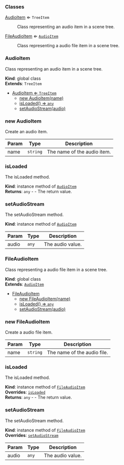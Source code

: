 ### Classes

<dl>
<dt><a href="#AudioItem">AudioItem</a> ⇐ <code>TreeItem</code></dt>
<dd><p>Class representing an audio item in a scene tree.</p>
</dd>
<dt><a href="#FileAudioItem">FileAudioItem</a> ⇐ <code><a href="#AudioItem">AudioItem</a></code></dt>
<dd><p>Class representing a audio file item in a scene tree.</p>
</dd>
</dl>

<a name="AudioItem"></a>

### AudioItem 
Class representing an audio item in a scene tree.

**Kind**: global class  
**Extends**: <code>TreeItem</code>  

* [AudioItem ⇐ <code>TreeItem</code>](#AudioItem)
    * [new AudioItem(name)](#new-AudioItem)
    * [isLoaded() ⇒ <code>any</code>](#isLoaded)
    * [setAudioStream(audio)](#setAudioStream)

<a name="new_AudioItem_new"></a>

### new AudioItem
Create an audio item.


| Param | Type | Description |
| --- | --- | --- |
| name | <code>string</code> | The name of the audio item. |

<a name="AudioItem+isLoaded"></a>

### isLoaded
The isLoaded method.

**Kind**: instance method of [<code>AudioItem</code>](#AudioItem)  
**Returns**: <code>any</code> - - The return value.  
<a name="AudioItem+setAudioStream"></a>

### setAudioStream
The setAudioStream method.

**Kind**: instance method of [<code>AudioItem</code>](#AudioItem)  

| Param | Type | Description |
| --- | --- | --- |
| audio | <code>any</code> | The audio value. |

<a name="FileAudioItem"></a>

### FileAudioItem 
Class representing a audio file item in a scene tree.

**Kind**: global class  
**Extends**: [<code>AudioItem</code>](#AudioItem)  

* [FileAudioItem](#FileAudioItem)
    * [new FileAudioItem(name)](#new-FileAudioItem)
    * [isLoaded() ⇒ <code>any</code>](#isLoaded)
    * [setAudioStream(audio)](#setAudioStream)

<a name="new_FileAudioItem_new"></a>

### new FileAudioItem
Create a audio file item.


| Param | Type | Description |
| --- | --- | --- |
| name | <code>string</code> | The name of the audio file. |

<a name="AudioItem+isLoaded"></a>

### isLoaded
The isLoaded method.

**Kind**: instance method of [<code>FileAudioItem</code>](#FileAudioItem)  
**Overrides**: [<code>isLoaded</code>](#AudioItem+isLoaded)  
**Returns**: <code>any</code> - - The return value.  
<a name="AudioItem+setAudioStream"></a>

### setAudioStream
The setAudioStream method.

**Kind**: instance method of [<code>FileAudioItem</code>](#FileAudioItem)  
**Overrides**: [<code>setAudioStream</code>](#AudioItem+setAudioStream)  

| Param | Type | Description |
| --- | --- | --- |
| audio | <code>any</code> | The audio value. |

